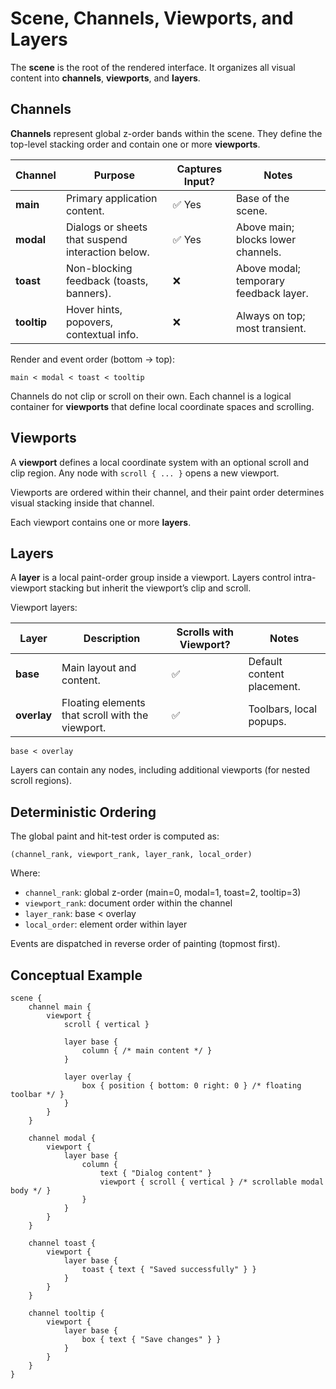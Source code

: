 # Scene, Channels, Viewports, and Layers

The **scene** is the root of the rendered interface. It organizes all visual content 
into **channels**, **viewports**, and **layers**.

## Channels

**Channels** represent global z-order bands within the scene. They define the top-level stacking 
order and contain one or more **viewports**.

| Channel     | Purpose                                           | Captures Input? | Notes                                  |
|-------------|---------------------------------------------------|-----------------|----------------------------------------|
| **main**    | Primary application content.                      | ✅ Yes           | Base of the scene.                     |
| **modal**   | Dialogs or sheets that suspend interaction below. | ✅ Yes           | Above main; blocks lower channels.     |
| **toast**   | Non-blocking feedback (toasts, banners).          | ❌               | Above modal; temporary feedback layer. |
| **tooltip** | Hover hints, popovers, contextual info.           | ❌               | Always on top; most transient.         |

Render and event order (bottom → top):

```
main < modal < toast < tooltip
```

Channels do not clip or scroll on their own. Each channel is a logical container for **viewports** that 
define local coordinate spaces and scrolling.

## Viewports

A **viewport** defines a local coordinate system with an optional scroll and clip region.
Any node with `scroll { ... }` opens a new viewport.

Viewports are ordered within their channel, and their paint order determines visual stacking
inside that channel.

Each viewport contains one or more **layers**.

## Layers

A **layer** is a local paint-order group inside a viewport. Layers control intra-viewport stacking but 
inherit the viewport’s clip and scroll.

Viewport layers:

| Layer       | Description                                      | Scrolls with Viewport? | Notes                      |
|-------------|--------------------------------------------------|------------------------|----------------------------|
| **base**    | Main layout and content.                         | ✅                      | Default content placement. |
| **overlay** | Floating elements that scroll with the viewport. | ✅                      | Toolbars, local popups.    |

```
base < overlay
```

Layers can contain any nodes, including additional viewports (for nested scroll regions).


## Deterministic Ordering

The global paint and hit-test order is computed as:

```
(channel_rank, viewport_rank, layer_rank, local_order)
```

Where:

* `channel_rank`: global z-order (main=0, modal=1, toast=2, tooltip=3)
* `viewport_rank`: document order within the channel
* `layer_rank`: base < overlay
* `local_order`: element order within layer

Events are dispatched in reverse order of painting (topmost first).

## Conceptual Example

```text
scene {
    channel main {
        viewport {
            scroll { vertical }

            layer base {
                column { /* main content */ }
            }

            layer overlay {
                box { position { bottom: 0 right: 0 } /* floating toolbar */ }
            }
        }
    }

    channel modal {
        viewport {
            layer base {
                column {
                    text { "Dialog content" }
                    viewport { scroll { vertical } /* scrollable modal body */ }
                }
            }
        }
    }

    channel toast {
        viewport {
            layer base {
                toast { text { "Saved successfully" } }
            }
        }
    }

    channel tooltip {
        viewport {
            layer base {
                box { text { "Save changes" } }
            }
        }
    }
}
```
